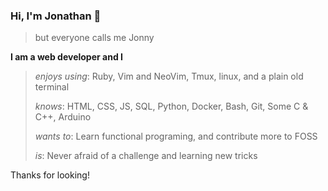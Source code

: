 ### Hi, I'm Jonathan 👋
> but everyone calls me Jonny

**I am a web developer and I**

> _enjoys using_:
> Ruby, Vim and NeoVim, Tmux, linux, and a plain old terminal
>
> _knows_:
> HTML, CSS, JS, SQL, Python, Docker, Bash, Git, Some C & C++, Arduino
>
> _wants to_: 
> Learn functional programing, and contribute more to FOSS
>
> _is_: Never afraid of a challenge and learning new tricks

Thanks for looking! 
